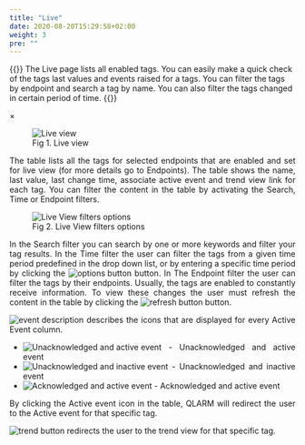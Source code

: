 ```yaml
---
title: "Live"
date: 2020-08-20T15:29:58+02:00
weight: 3
pre: ""
---
```


{{<lead>}}
The Live page lists all enabled tags. You can easily make a quick check of the tags last values and events raised for a tags. You can filter the tags by endpoint and search a tag by name. You can also filter the tags changed in certain period of time.
{{</lead>}}

<!-- The Modal -->
<div id="myModal" class="modal">
  <span class="close">&times;</span>
  <img class="modal-content" id="img01">
  <div id="caption"></div>
</div>

<figure class="image_container">
    <img class="center_image myImg" onClick="reply_click(this)"  id="live_view" src="/live_view.png" alt="Live view">
    <figcaption >Fig 1. Live view</figcaption>
</figure>
<div align="justify">
The table lists all the tags for selected endpoints that are enabled and set for live view (for more details go to Endpoints). The table shows the name, last value, last change time, associate active event and trend view link for each tag. You can filter the content in the table by activating the Search, Time or Endpoint filters.

<figure class="image_container">
    <img class="center_image myImg" onClick="reply_click(this)"  id="live_filter_options" src="/live_filter_options.png" alt="Live View filters options">
    <figcaption >Fig 2. Live View filters options</figcaption>
</figure>

In the Search filter you can search by one or more keywords and filter your tag results. In the Time filter the user can filter the tags from a given time period predefined in the drop down list, or by entering a specific time period by clicking the  <img src="/options_button.png" alt="options button" class = "logo_resize"> button. In The Endpoint filter the user can filter the tags by their endpoints. Usually, the tags are enabled to constantly receive information. To view these changes the user must refresh the content in the table by clicking the <img src="/refresh_button.png" alt="refresh button" class = "logo_resize"> button.

<img src="/event_description.png" alt="event description" class = "logo_resize"> describes the icons that are displayed for every Active Event column.

- <img src="/ua-a-e.png" alt="Unacknowledged and active event" class = "logo_resize"> - Unacknowledged and active event
- <img src="/ua-ia-e.png" alt="Unacknowledged and inactive event" class = "logo_resize"> - Unacknowledged and inactive event
- <img src="/a-a-e.png" alt="Acknowledged and active event" class = "logo_resize"> - Acknowledged and active event

By clicking the Active event icon in the table, QLARM will redirect the user to the Active event for that specific tag.

<img src="/trend_button.png" alt="trend button" class = "logo_resize"> redirects the user to the trend view for that specific tag.
</div>

<script>
// Get the modal
var modal = document.getElementById("myModal");

var modalImg = document.getElementById("img01");
var captionText = document.getElementById("caption");
function reply_click(img)
{
    modal.style.display = "block";
    modalImg.src = img.src;
    captionText.innerHTML = img.alt;
}

modal.onclick = function() { 
  modal.style.display = "none";
}

document.addEventListener('keyup', function(e) {
    if (e.keyCode == 27) {
        modal.style.display = "none";
    }
});
</script>